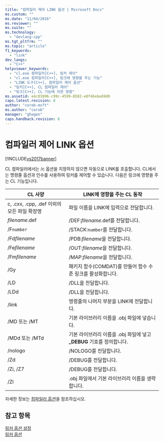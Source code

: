 ```yaml
---
title: "컴파일러 제어 LINK 옵션 | Microsoft Docs"
ms.custom: ""
ms.date: "11/04/2016"
ms.reviewer: ""
ms.suite: ""
ms.technology: 
  - "devlang-cpp"
ms.tgt_pltfrm: ""
ms.topic: "article"
f1_keywords: 
  - "link"
dev_langs: 
  - "C++"
helpviewer_keywords: 
  - "cl.exe 컴파일러[C++], 링커 제어"
  - "cl.exe 컴파일러[C++], 링크에 영향을 주는 기능"
  - "LINK 도구[C++], 컴파일러 제어 옵션"
  - "링커[C++], CL 컴파일러 제어"
  - "링크[C++], CL 기능에 의한 영향"
ms.assetid: e4c03896-c99c-4599-8502-e0f4bebe69d0
caps.latest.revision: 8
author: "corob-msft"
ms.author: "corob"
manager: "ghogen"
caps.handback.revision: 8
---
```

# 컴파일러 제어 LINK 옵션
[!INCLUDE[vs2017banner](../../assembler/inline/includes/vs2017banner.md)]

CL 컴파일러에서는 \/c 옵션을 지정하지 않으면 자동으로 LINK를 호출합니다.  CL에서는 명령줄 옵션과 인수를 사용하여 링커를 제어할 수 있습니다.  다음은 링크에 영향을 주는 CL 기능입니다.  
  
|CL 사양|LINK에 영향을 주는 CL 동작|  
|-----------|------------------------|  
|c, .cxx, .cpp, .def 이외의 모든 파일 확장명|파일 이름을 LINK에 입력으로 전달합니다.|  
|*filename*.def|\/DEF:*filename*.def를 전달합니다.|  
|\/F`number`|\/STACK:`number`를 전달합니다.|  
|\/Fd*filename*|\/PDB:*filename*을 전달합니다.|  
|\/Fe*filename*|\/OUT:*filename*을 전달합니다.|  
|\/Fm*filename*|\/MAP:*filename*을 전달합니다.|  
|\/Gy|패키지 함수\(COMDAT\)를 만들어 함수 수준 링크를 활성화합니다.|  
|\/LD|\/DLL을 전달합니다.|  
|\/LDd|\/DLL을 전달합니다.|  
|\/link|명령줄의 나머지 부분을 LINK에 전달합니다.|  
|\/MD 또는 \/MT|기본 라이브러리 이름을 .obj 파일에 넣습니다.|  
|\/MDd 또는 \/MTd|기본 라이브러리 이름을 .obj 파일에 넣고  **\_DEBUG** 기호를 정의합니다.|  
|\/nologo|\/NOLOGO를 전달합니다.|  
|\/Zd|\/DEBUG를 전달합니다.|  
|\/Zi, \/Z7|\/DEBUG를 전달합니다.|  
|\/Zl|.obj 파일에서 기본 라이브러리 이름을 생략합니다.|  
  
 자세한 정보는 [컴파일러 옵션](../../build/reference/compiler-options.md)을 참조하십시오.  
  
## 참고 항목  
 [링커 옵션 설정](../../build/reference/setting-linker-options.md)   
 [링커 옵션](../../build/reference/linker-options.md)